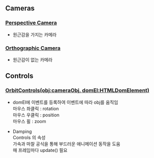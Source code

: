 ## Cameras

### [Perspective Camera](https://threejs.org/docs/index.html?q=camera#api/en/cameras/PerspectiveCamera)

- 원근감을 가지는 카메라

### [Orthographic Camera](https://threejs.org/docs/?q=camera#api/en/cameras/OrthographicCamera)

- 원근감이 없는 카메라

## Controls

### [OrbitControls(obj:cameraObj, domEl:HTMLDomElement)](https://threejs.org/docs/#examples/en/controls/OrbitControls)

- domEl에 이벤트를 등록하여 이벤트에 따라 obj를 움직임
  <br/>
  마우스 좌클릭 : rotation<br/>
  마우스 우클릭 : position<br/>
  마우스 휠 : zoom
  <br/>

- Damping
  <br/>
  Controls 의 속성
  <br/>
  가속과 마찰 공식을 통해 부드러운 애니메이션 동작을 도움
  <br/>
  매 프레임마다 update() 필요
